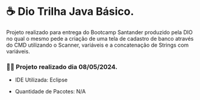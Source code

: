 # ☕ Dio Trilha Java Básico.

Projeto realizado para entrega do Bootcamp Santander produzido pela DIO no qual o mesmo pede a criação de uma tela de cadastro de banco através do CMD utilizando o Scanner, variáveis e a concatenação de Strings com variáveis.

### 👨‍💻 Projeto realizado dia 08/05/2024.

- IDE Utilizada: Eclipse

- Quantidade de Pacotes: N/A
